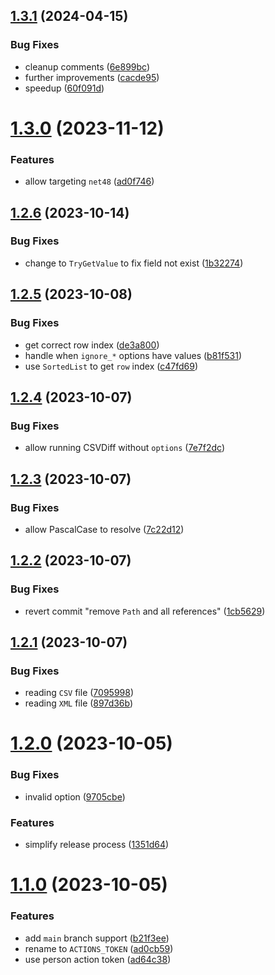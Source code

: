 ## [1.3.1](https://github.com/WillemOpperman/csv-diff-dotnet/compare/v1.3.0...v1.3.1) (2024-04-15)


### Bug Fixes

* cleanup comments ([6e899bc](https://github.com/WillemOpperman/csv-diff-dotnet/commit/6e899bc5e19d263059c078041a3feacaf378be3d))
* further improvements ([cacde95](https://github.com/WillemOpperman/csv-diff-dotnet/commit/cacde95610e73f4cdb859b76c6d398f2c656761d))
* speedup ([60f091d](https://github.com/WillemOpperman/csv-diff-dotnet/commit/60f091d4850d15da9c4fe8106a752cbf38afe0be))

# [1.3.0](https://github.com/WillemOpperman/csv-diff-dotnet/compare/v1.2.6...v1.3.0) (2023-11-12)


### Features

* allow targeting `net48` ([ad0f746](https://github.com/WillemOpperman/csv-diff-dotnet/commit/ad0f746bf9396ad790adc149b13a4bbb705b08f3))

## [1.2.6](https://github.com/WillemOpperman/csv-diff-dotnet/compare/v1.2.5...v1.2.6) (2023-10-14)


### Bug Fixes

* change to `TryGetValue` to fix field not exist ([1b32274](https://github.com/WillemOpperman/csv-diff-dotnet/commit/1b3227408dd2dfe9c0ceadf0811102cf00d1eddf))

## [1.2.5](https://github.com/WillemOpperman/csv-diff-dotnet/compare/v1.2.4...v1.2.5) (2023-10-08)


### Bug Fixes

* get correct row index ([de3a800](https://github.com/WillemOpperman/csv-diff-dotnet/commit/de3a800b5a21e74adb05441801b7a580c187b0f0))
* handle when `ignore_*` options have values ([b81f531](https://github.com/WillemOpperman/csv-diff-dotnet/commit/b81f5313ac436630a5d834b124bef4e0d0fde719))
* use `SortedList` to get `row` index ([c47fd69](https://github.com/WillemOpperman/csv-diff-dotnet/commit/c47fd690da7fb8300582cd858e5cb6b1c7def672))

## [1.2.4](https://github.com/WillemOpperman/csv-diff-dotnet/compare/v1.2.3...v1.2.4) (2023-10-07)


### Bug Fixes

* allow running CSVDiff without `options` ([7e7f2dc](https://github.com/WillemOpperman/csv-diff-dotnet/commit/7e7f2dcad5ff61e9bd7d10c14621544f32d5da8b))

## [1.2.3](https://github.com/WillemOpperman/csv-diff-dotnet/compare/v1.2.2...v1.2.3) (2023-10-07)


### Bug Fixes

* allow PascalCase to resolve ([7c22d12](https://github.com/WillemOpperman/csv-diff-dotnet/commit/7c22d121c649e0bffa6caee061debf2ca3e23aab))

## [1.2.2](https://github.com/WillemOpperman/csv-diff-dotnet/compare/v1.2.1...v1.2.2) (2023-10-07)


### Bug Fixes

* revert commit "remove `Path` and all references" ([1cb5629](https://github.com/WillemOpperman/csv-diff-dotnet/commit/1cb5629e7c119ab568a4374780a2218edabf1a9e))

## [1.2.1](https://github.com/WillemOpperman/csv-diff-dotnet/compare/v1.2.0...v1.2.1) (2023-10-07)


### Bug Fixes

* reading `CSV` file ([7095998](https://github.com/WillemOpperman/csv-diff-dotnet/commit/70959980f679f152c8281818af3e7ae9294efba4))
* reading `XML` file ([897d36b](https://github.com/WillemOpperman/csv-diff-dotnet/commit/897d36b2d22bc1cf389e34be9d1d480078550bb9))

# [1.2.0](https://github.com/WillemOpperman/csv-diff-dotnet/compare/v1.1.0...v1.2.0) (2023-10-05)


### Bug Fixes

* invalid option ([9705cbe](https://github.com/WillemOpperman/csv-diff-dotnet/commit/9705cbe6b65c7fd0ade2d3fe86cab4ac0d7f2219))


### Features

* simplify release process ([1351d64](https://github.com/WillemOpperman/csv-diff-dotnet/commit/1351d64899f08279054d5eef4181e75b92b0ba23))

# [1.1.0](https://github.com/WillemOpperman/csv-diff-dotnet/compare/v1.0.0...v1.1.0) (2023-10-05)


### Features

* add `main` branch support ([b21f3ee](https://github.com/WillemOpperman/csv-diff-dotnet/commit/b21f3ee4d15b658a0a5b1a9f2161fed65b370437))
* rename to `ACTIONS_TOKEN` ([ad0cb59](https://github.com/WillemOpperman/csv-diff-dotnet/commit/ad0cb598548ee654a10b54662e4eeb5ed7e6a86a))
* use person action token ([ad64c38](https://github.com/WillemOpperman/csv-diff-dotnet/commit/ad64c38890a5ce1bc2cf2e56d456c5289b4d071d))
